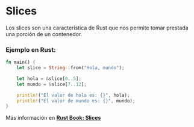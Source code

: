 # Slices
Los slices son una característica de Rust que nos permite tomar prestada una porción de un 
contenedor.
### Ejemplo en Rust:
```rust
fn main() {
    let slice = String::from("Hola, mundo");

    let hola = &slice[0..5];
    let mundo = &slice[7..12];

    println!("El valor de hola es: {}", hola);
    println!("El valor de mundo es: {}", mundo);
}
```

Más información en [**Rust Book: Slices**](https://book.rustlang-es.org/rust-book-es/ch04-03-slices.html)